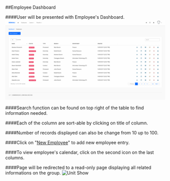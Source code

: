 ##Employee Dashboard

####User will be presented with Employee's Dashboard.
![Dashboard Employee](/Images/Employee/employee_dashboard.png)

####Search function can be found on top right of the table to find information needed.

####Each of the column are sort-able by clicking on title of column.

####Number of records displayed can also be change from 10 up to 100.

####Click on "[New Employee](/Employee/AddEmployee.md)" to add new employee entry.

####To view employee's calendar, click on the second icon on the last columns.

####Page will be redirected to a read-only page displaying all related informations on the group.
![Unit Show](/Images/Unit/employee_calendar.png)
